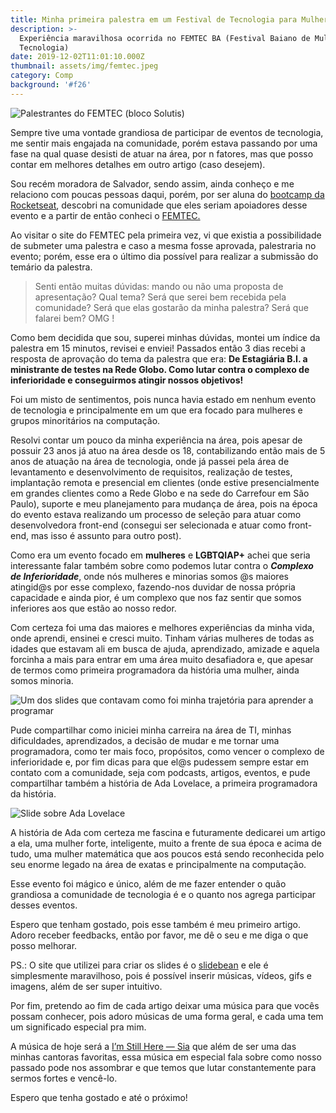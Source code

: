 ```yaml
---
title: Minha primeira palestra em um Festival de Tecnologia para Mulheres
description: >-
  Experiência maravilhosa ocorrida no FEMTEC BA (Festival Baiano de Mulheres na
  Tecnologia)
date: 2019-12-02T11:01:10.000Z
thumbnail: assets/img/femtec.jpeg
category: Comp
background: '#f26'
---
```

![Palestrantes do FEMTEC (bloco Solutis)](assets/img/femtec.jpeg)



Sempre tive uma vontade grandiosa de participar de eventos de tecnologia, me sentir mais engajada na comunidade, porém estava passando por uma fase na qual quase desisti de atuar na área, por n fatores, mas que posso contar em melhores detalhes em outro artigo (caso desejem).

Sou recém moradora de Salvador, sendo assim, ainda conheço e me relaciono com poucas pessoas daqui, porém, por ser aluna do [bootcamp da Rocketseat](https://rocketseat.com.br/gostack), descobri na comunidade que eles seriam apoiadores desse evento e a partir de então conheci o [FEMTEC.](http://www.femtecba.com.br/)

Ao visitar o site do FEMTEC pela primeira vez, vi que existia a possibilidade de submeter uma palestra e caso a mesma fosse aprovada, palestraria no evento; porém, esse era o último dia possível para realizar a submissão do temário da palestra.

> Senti então muitas dúvidas: mando ou não uma proposta de apresentação? Qual tema? Será que serei bem recebida pela comunidade? Será que elas gostarão da minha palestra? Será que falarei bem? OMG !

Como bem decidida que sou, superei minhas dúvidas, montei um índice da palestra em 15 minutos, revisei e enviei! Passados então 3 dias recebi a resposta de aprovação do tema da palestra que era: **De Estagiária B.I. a ministrante de testes na Rede Globo. Como lutar contra o complexo de inferioridade e conseguirmos atingir nossos objetivos!**

Foi um misto de sentimentos, pois nunca havia estado em nenhum evento de tecnologia e principalmente em um que era focado para mulheres e grupos minoritários na computação.

Resolvi contar um pouco da minha experiência na área, pois apesar de possuir 23 anos já atuo na área desde os 18, contabilizando então mais de 5 anos de atuação na área de tecnologia, onde já passei pela área de levantamento e desenvolvimento de requisitos, realização de testes, implantação remota e presencial em clientes (onde estive presencialmente em grandes clientes como a Rede Globo e na sede do Carrefour em São Paulo), suporte e meu planejamento para mudança de área, pois na época do evento estava realizando um processo de seleção para atuar como desenvolvedora front-end (consegui ser selecionada e atuar como front-end, mas isso é assunto para outro post).

Como era um evento focado em **mulheres** e **LGBTQIAP+** achei que seria interessante falar também sobre como podemos lutar contra o ***Complexo de Inferioridade***, onde nós mulheres e minorias somos @s maiores atingid@s por esse complexo, fazendo-nos duvidar de nossa própria capacidade e ainda pior, é um complexo que nos faz sentir que somos inferiores aos que estão ao nosso redor.

Com certeza foi uma das maiores e melhores experiências da minha vida, onde aprendi, ensinei e cresci muito. Tinham várias mulheres de todas as idades que estavam ali em busca de ajuda, aprendizado, amizade e aquela forcinha a mais para entrar em uma área muito desafiadora e, que apesar de termos como primeira programadora da história uma mulher, ainda somos minoria.

![Um dos slides que contavam como foi minha trajetória para aprender a programar](assets/img/slide_femtec.png "Um dos slides que contavam como foi minha trajetória para aprender a programar")

Pude compartilhar como iniciei minha carreira na área de TI, minhas dificuldades, aprendizados, a decisão de mudar e me tornar uma programadora, como ter mais foco, propósitos, como vencer o complexo de inferioridade e, por fim dicas para que el@s pudessem sempre estar em contato com a comunidade, seja com podcasts, artigos, eventos, e pude compartilhar também a história de Ada Lovelace, a primeira programadora da história.

![Slide sobre Ada Lovelace](assets/img/ada.png)

A história de Ada com certeza me fascina e futuramente dedicarei um artigo a ela, uma mulher forte, inteligente, muito a frente de sua época e acima de tudo, uma mulher matemática que aos poucos está sendo reconhecida pelo seu enorme legado na área de exatas e principalmente na computação.

Esse evento foi mágico e único, além de me fazer entender o quão grandiosa a comunidade de tecnologia é e o quanto nos agrega participar desses eventos.

Espero que tenham gostado, pois esse também é meu primeiro artigo.\
Adoro receber feedbacks, então por favor, me dê o seu e me diga o que posso melhorar.

PS.: O site que utilizei para criar os slides é o [slidebean](https://slidebean.com/) e ele é simplesmente maravilhoso, pois é possível inserir músicas, vídeos, gifs e imagens, além de ser super intuitivo.

Por fim, pretendo ao fim de cada artigo deixar uma música para que vocês possam conhecer, pois adoro músicas de uma forma geral, e cada uma tem um significado especial pra mim.

A música de hoje será a [I’m Still Here — Sia](https://open.spotify.com/track/5KGTKwOePys7aH4o6EzXEP) que além de ser uma das minhas cantoras favoritas, essa música em especial fala sobre como nosso passado pode nos assombrar e que temos que lutar constantemente para sermos fortes e vencê-lo.

Espero que tenha gostado e até o próximo!
